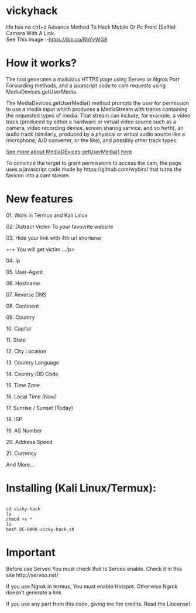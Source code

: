 # vickyhack
life has no ctrl+z 
Advance Method To Hack Mobile Or Pc Front (Selfie) Camera With A Link.
<br>
See This Image :-https://ibb.co/RbYvWG8

# How it works?
<p>The tool generates a malicious HTTPS page using Serveo or Ngrok Port Forwarding methods, and a javascript code to cam requests using MediaDevices.getUserMedia. </p>

<p>The MediaDevices.getUserMedia() method prompts the user for permission to use a media input which produces a MediaStream with tracks containing the requested types of media. That stream can include, for example, a video track (produced by either a hardware or virtual video source such as a camera, video recording device, screen sharing service, and so forth), an audio track (similarly, produced by a physical or virtual audio source like a microphone, A/D converter, or the like), and possibly other track types. </p>

[See more about MediaDEvices.getUserMedia() here](https://developer.mozilla.org/en-US/docs/Web/API/MediaDevices/getUserMedia)
<p> To convince the target to grant permissions to access the cam, the page uses a javascript code made by https://github.com/wybiral that turns the favicon into a cam stream.</p>

# New features
<p>01. Work in Termux and Kali Linux</p>
<p>02. Distract Victim To your favovrite website</p>
<p>03. Hide your link with 4th url shortener</p>
<p>+-+ You will get victim .../p>
<p>04. Ip</p>
<p>05. User-Agent</p>
<p>06. Hostname</p>
<p>07. Reverse DNS</p>
<p>08. Continent</p>
<p>09. Country</p>
<p>10. Capital</p>
<p>11. State</p>
<p>12. City Location</p>
<p>13. Country Language</p>
<p>14. Country IDD Code</p>
<p>15. Time Zone</p>
<p>16. Local Time (Now)</p>
<p>17. Sunrise / Sunset (Today)</p>
<p>18. ISP</p>
<p>19. AS Number</p>
<p>20. Address Speed</p>
<p>21. Currency</p>
<p> And More...</p>
          
# Installing (Kali Linux/Termux):

```

cd vicky-hack
ls
chmod +x *
ls
bash OC-DARK-vicky-hack.sh
```
# Important
<p> Before use Serveo You must check that Is Serveo enable. Check it in this site http://serveo.net/ </p>
<p> If you use Ngrok in termux, You must enable Hotspot. Otherwise Ngrok doesn't generate a link. </p>
<p> If you use any part from this code, giving me the credits. Read the Lincense!</p>
